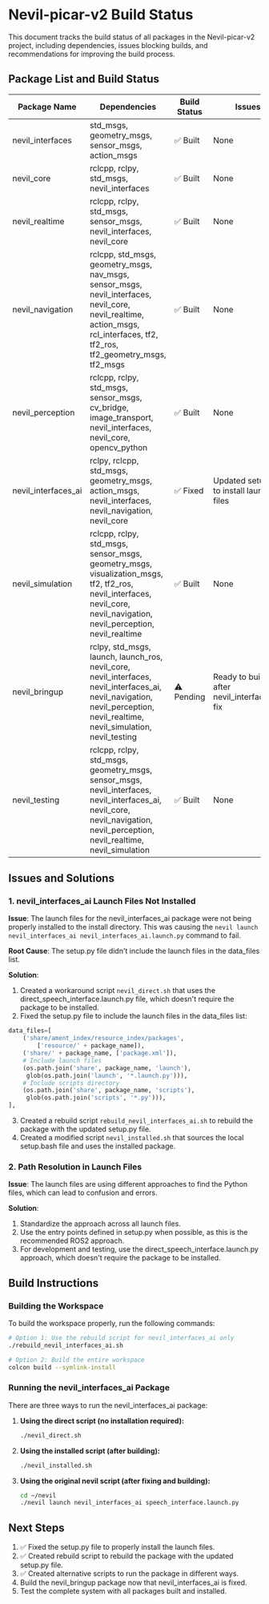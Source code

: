 # Nevil-picar-v2 Build Status

This document tracks the build status of all packages in the Nevil-picar-v2 project, including dependencies, issues blocking builds, and recommendations for improving the build process.

## Package List and Build Status

| Package Name | Dependencies | Build Status | Issues |
|--------------|--------------|--------------|--------|
| nevil_interfaces | std_msgs, geometry_msgs, sensor_msgs, action_msgs | ✅ Built | None |
| nevil_core | rclcpp, rclpy, std_msgs, nevil_interfaces | ✅ Built | None |
| nevil_realtime | rclcpp, rclpy, std_msgs, sensor_msgs, nevil_interfaces, nevil_core | ✅ Built | None |
| nevil_navigation | rclcpp, std_msgs, geometry_msgs, nav_msgs, sensor_msgs, nevil_interfaces, nevil_core, nevil_realtime, action_msgs, rcl_interfaces, tf2, tf2_ros, tf2_geometry_msgs, tf2_msgs | ✅ Built | None |
| nevil_perception | rclcpp, rclpy, std_msgs, sensor_msgs, cv_bridge, image_transport, nevil_interfaces, nevil_core, opencv_python | ✅ Built | None |
| nevil_interfaces_ai | rclpy, rclcpp, std_msgs, geometry_msgs, action_msgs, nevil_interfaces, nevil_navigation, nevil_core | ✅ Fixed | Updated setup.py to install launch files |
| nevil_simulation | rclcpp, rclpy, std_msgs, sensor_msgs, geometry_msgs, visualization_msgs, tf2, tf2_ros, nevil_interfaces, nevil_core, nevil_navigation, nevil_perception, nevil_realtime | ✅ Built | None |
| nevil_bringup | rclpy, std_msgs, launch, launch_ros, nevil_core, nevil_interfaces, nevil_interfaces_ai, nevil_navigation, nevil_perception, nevil_realtime, nevil_simulation, nevil_testing | ⚠️ Pending | Ready to build after nevil_interfaces_ai fix |
| nevil_testing | rclcpp, rclpy, std_msgs, geometry_msgs, sensor_msgs, nevil_interfaces, nevil_interfaces_ai, nevil_core, nevil_navigation, nevil_perception, nevil_realtime, nevil_simulation | ✅ Built | None |

## Issues and Solutions

### 1. nevil_interfaces_ai Launch Files Not Installed

**Issue**: The launch files for the nevil_interfaces_ai package were not being properly installed to the install directory. This was causing the `nevil launch nevil_interfaces_ai nevil_interfaces_ai.launch.py` command to fail.

**Root Cause**: The setup.py file didn't include the launch files in the data_files list.

**Solution**:
1. Created a workaround script `nevil_direct.sh` that uses the direct_speech_interface.launch.py file, which doesn't require the package to be installed.
2. Fixed the setup.py file to include the launch files in the data_files list:

```python
data_files=[
    ('share/ament_index/resource_index/packages',
        ['resource/' + package_name]),
    ('share/' + package_name, ['package.xml']),
    # Include launch files
    (os.path.join('share', package_name, 'launch'),
     glob(os.path.join('launch', '*.launch.py'))),
    # Include scripts directory
    (os.path.join('share', package_name, 'scripts'),
     glob(os.path.join('scripts', '*.py'))),
],
```

3. Created a rebuild script `rebuild_nevil_interfaces_ai.sh` to rebuild the package with the updated setup.py file.
4. Created a modified script `nevil_installed.sh` that sources the local setup.bash file and uses the installed package.

### 2. Path Resolution in Launch Files

**Issue**: The launch files are using different approaches to find the Python files, which can lead to confusion and errors.

**Solution**:
1. Standardize the approach across all launch files.
2. Use the entry points defined in setup.py when possible, as this is the recommended ROS2 approach.
3. For development and testing, use the direct_speech_interface.launch.py approach, which doesn't require the package to be installed.

## Build Instructions

### Building the Workspace

To build the workspace properly, run the following commands:

```bash
# Option 1: Use the rebuild script for nevil_interfaces_ai only
./rebuild_nevil_interfaces_ai.sh

# Option 2: Build the entire workspace
colcon build --symlink-install
```

### Running the nevil_interfaces_ai Package

There are three ways to run the nevil_interfaces_ai package:

1. **Using the direct script (no installation required):**
   ```bash
   ./nevil_direct.sh
   ```

2. **Using the installed script (after building):**
   ```bash
   ./nevil_installed.sh
   ```

3. **Using the original nevil script (after fixing and building):**
   ```bash
   cd ~/nevil
   ./nevil launch nevil_interfaces_ai speech_interface.launch.py
   ```

## Next Steps

1. ✅ Fixed the setup.py file to properly install the launch files.
2. ✅ Created rebuild script to rebuild the package with the updated setup.py file.
3. ✅ Created alternative scripts to run the package in different ways.
4. Build the nevil_bringup package now that nevil_interfaces_ai is fixed.
5. Test the complete system with all packages built and installed.